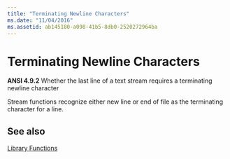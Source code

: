 ```yaml
---
title: "Terminating Newline Characters"
ms.date: "11/04/2016"
ms.assetid: ab145180-a098-41b5-8db0-2520272964ba
---
```

# Terminating Newline Characters

**ANSI 4.9.2** Whether the last line of a text stream requires a terminating newline character

Stream functions recognize either new line or end of file as the terminating character for a line.

## See also

[Library Functions](../c-language/library-functions.md)
